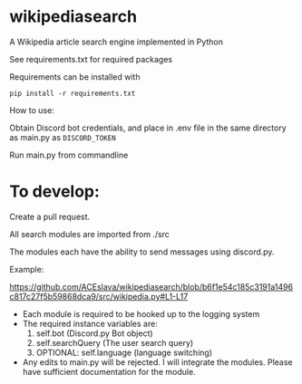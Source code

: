 # wikipediasearch
A Wikipedia article search engine implemented in Python

See requirements.txt for required packages


Requirements can be installed with
```
pip install -r requirements.txt
```

How to use:

Obtain Discord bot credentials, and place in .env file in the same directory as main.py as `DISCORD_TOKEN`

Run main.py from commandline


# To develop:
  Create a pull request.
  
  All search modules are imported from ./src
  
  The modules each have the ability to send messages using discord.py.
     
   Example:

   https://github.com/ACEslava/wikipediasearch/blob/b6f1e54c185c3191a1496c817c27f5b59868dca9/src/wikipedia.py#L1-L17

  * Each module is required to be hooked up to the logging system
  * The required instance variables are:
    1. self.bot (Discord.py Bot object)
    2. self.searchQuery (The user search query)
    3. OPTIONAL: self.language (language switching)
  * Any edits to main.py will be rejected. I will integrate the modules. Please have sufficient documentation for the module.
